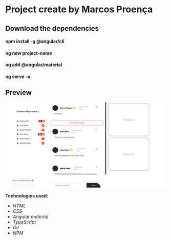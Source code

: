 # Project create by Marcos Proença

## Download the dependencies

#### npm install -g @angular/cli

#### ng new project-name

#### ng add @angular/material

#### ng serve -o

## Preview

![alt](./img/layout.png)


**Technologies used:**
- _HTML_
- _CSS_
- _Angular material_
- _TypeScript_
- _Git_
- _NPM_


